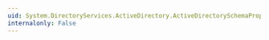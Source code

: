 ```yaml
---
uid: System.DirectoryServices.ActiveDirectory.ActiveDirectorySchemaPropertyCollection.OnSetComplete(System.Int32,System.Object,System.Object)
internalonly: False
---
```

